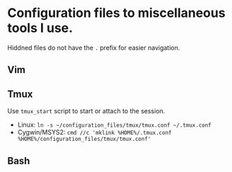 # Configuration files to miscellaneous tools I use.
Hiddned files do not have the `.` prefix for easier navigation.

## Vim

## Tmux
Use `tmux_start` script to start or attach to the session.
 * Linux: `ln -s ~/configuration_files/tmux/tmux.conf ~/.tmux.conf`
 * Cygwin/MSYS2: `cmd //c 'mklink %HOME%/.tmux.conf %HOME%/configuration_files/tmux/tmux.conf'`

## Bash
